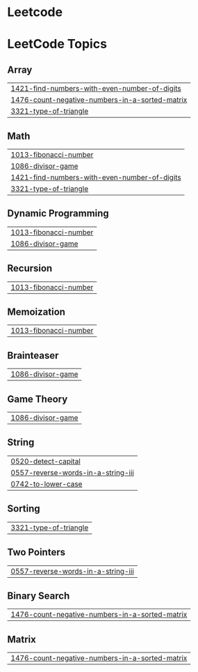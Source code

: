 # Leetcode
<!---LeetCode Topics Start-->
# LeetCode Topics
## Array
|  |
| ------- |
| [1421-find-numbers-with-even-number-of-digits](https://github.com/Nandhakumar018/Leetcode/tree/master/1421-find-numbers-with-even-number-of-digits) |
| [1476-count-negative-numbers-in-a-sorted-matrix](https://github.com/Nandhakumar018/Leetcode/tree/master/1476-count-negative-numbers-in-a-sorted-matrix) |
| [3321-type-of-triangle](https://github.com/Nandhakumar018/Leetcode/tree/master/3321-type-of-triangle) |
## Math
|  |
| ------- |
| [1013-fibonacci-number](https://github.com/Nandhakumar018/Leetcode/tree/master/1013-fibonacci-number) |
| [1086-divisor-game](https://github.com/Nandhakumar018/Leetcode/tree/master/1086-divisor-game) |
| [1421-find-numbers-with-even-number-of-digits](https://github.com/Nandhakumar018/Leetcode/tree/master/1421-find-numbers-with-even-number-of-digits) |
| [3321-type-of-triangle](https://github.com/Nandhakumar018/Leetcode/tree/master/3321-type-of-triangle) |
## Dynamic Programming
|  |
| ------- |
| [1013-fibonacci-number](https://github.com/Nandhakumar018/Leetcode/tree/master/1013-fibonacci-number) |
| [1086-divisor-game](https://github.com/Nandhakumar018/Leetcode/tree/master/1086-divisor-game) |
## Recursion
|  |
| ------- |
| [1013-fibonacci-number](https://github.com/Nandhakumar018/Leetcode/tree/master/1013-fibonacci-number) |
## Memoization
|  |
| ------- |
| [1013-fibonacci-number](https://github.com/Nandhakumar018/Leetcode/tree/master/1013-fibonacci-number) |
## Brainteaser
|  |
| ------- |
| [1086-divisor-game](https://github.com/Nandhakumar018/Leetcode/tree/master/1086-divisor-game) |
## Game Theory
|  |
| ------- |
| [1086-divisor-game](https://github.com/Nandhakumar018/Leetcode/tree/master/1086-divisor-game) |
## String
|  |
| ------- |
| [0520-detect-capital](https://github.com/Nandhakumar018/Leetcode/tree/master/0520-detect-capital) |
| [0557-reverse-words-in-a-string-iii](https://github.com/Nandhakumar018/Leetcode/tree/master/0557-reverse-words-in-a-string-iii) |
| [0742-to-lower-case](https://github.com/Nandhakumar018/Leetcode/tree/master/0742-to-lower-case) |
## Sorting
|  |
| ------- |
| [3321-type-of-triangle](https://github.com/Nandhakumar018/Leetcode/tree/master/3321-type-of-triangle) |
## Two Pointers
|  |
| ------- |
| [0557-reverse-words-in-a-string-iii](https://github.com/Nandhakumar018/Leetcode/tree/master/0557-reverse-words-in-a-string-iii) |
## Binary Search
|  |
| ------- |
| [1476-count-negative-numbers-in-a-sorted-matrix](https://github.com/Nandhakumar018/Leetcode/tree/master/1476-count-negative-numbers-in-a-sorted-matrix) |
## Matrix
|  |
| ------- |
| [1476-count-negative-numbers-in-a-sorted-matrix](https://github.com/Nandhakumar018/Leetcode/tree/master/1476-count-negative-numbers-in-a-sorted-matrix) |
<!---LeetCode Topics End-->